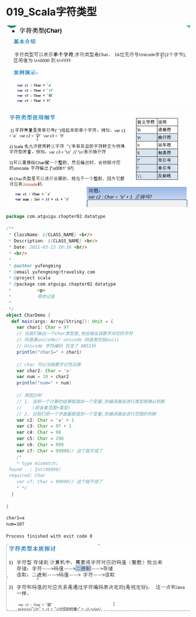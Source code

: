 # 019_Scala字符类型

![image-20210323103607551](019_Scala%E5%AD%97%E7%AC%A6%E7%B1%BB%E5%9E%8B/image-20210323103607551.png)

![image-20210323103616460](019_Scala%E5%AD%97%E7%AC%A6%E7%B1%BB%E5%9E%8B/image-20210323103616460.png)

```scala
package com.atguigu.chapter02.datatype

/**
 * ClassName: ${CLASS_NAME} <br/>
 * Description: ${CLASS_NAME} <br/>
 * Date: 2021-03-23 10:36 <br/>
 * <br/>
 *
 * @author yufengming
 * @email yufengming@travelsky.com
 * @project scala
 * @package com.atguigu.chapter02.datatype
 *          <p>
 *          修改记录
 *
 */
object CharDemo {
  def main(args: Array[String]): Unit = {
    var char1: Char = 97
    // 当我们输出一个char类型是,他会输出该数字对应的字符
    // 码值表unicode// unicode 码值表包括ascii
    // Unicode 字符编码 包含了 ANSI码
    println("char1=" + char1)

    // char 可以当做数字记性运算
    var char2: Char = 'a'
    var num = 10 + char2
    println("num=" + num)

    // 原因分析
    // 1. 当吧一个计算的结果赋值给一个变量,则编译器会进行类型转换以判断
    //    (即会看范围+类型)
    // 2. 当我们把一个字面量赋值到一个变量,则编译器会进行范围的判断
    var c2: Char = 'a' + 1
    var c3: Char = 97 + 1
    var c4: Char = 98
    var c5: Char = 298
    var c6: Char = 999
    var c7: Char = 99999// 这个就不成了
    /*
    * type mismatch;
 found   : Int(99999)
 required: Char
    var c7: Char = 99999// 这个就不成了
    * */
  }

}
```

```cmd
char1=a
num=107

Process finished with exit code 0
```

![image-20210323104454885](019_Scala%E5%AD%97%E7%AC%A6%E7%B1%BB%E5%9E%8B/image-20210323104454885.png)